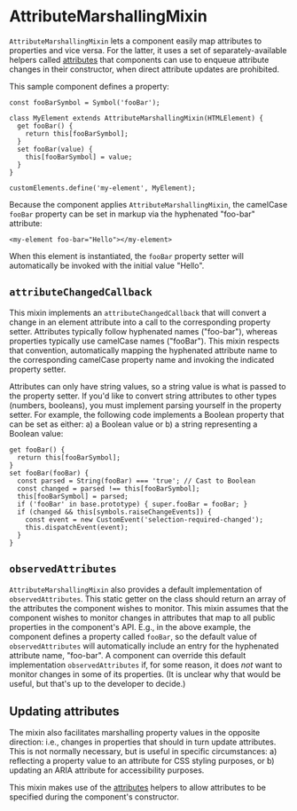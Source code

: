 # AttributeMarshallingMixin

`AttributeMarshallingMixin` lets a component easily map attributes to properties
and vice versa. For the latter, it uses a set of separately-available helpers
called [attributes](attributes) that components can use to enqueue attribute
changes in their constructor, when direct attribute updates are prohibited.

This sample component defines a property:

    const fooBarSymbol = Symbol('fooBar');

    class MyElement extends AttributeMarshallingMixin(HTMLElement) {
      get fooBar() {
        return this[fooBarSymbol];
      }
      set fooBar(value) {
        this[fooBarSymbol] = value;
      }
    }

    customElements.define('my-element', MyElement);

Because the component applies `AttributeMarshallingMixin`, the camelCase
`fooBar` property can be set in markup via the hyphenated "foo-bar" attribute:

    <my-element foo-bar="Hello"></my-element>

When this element is instantiated, the `fooBar` property setter will
automatically be invoked with the initial value "Hello".

## `attributeChangedCallback`
This mixin implements an `attributeChangedCallback` that will convert a change
in an element attribute into a call to the corresponding property setter.
Attributes typically follow hyphenated names ("foo-bar"), whereas properties
typically use camelCase names ("fooBar"). This mixin respects that convention,
automatically mapping the hyphenated attribute name to the corresponding
camelCase property name and invoking the indicated property setter.

Attributes can only have string values, so a string value is what is passed to
the property setter. If you'd like to convert string attributes to other types
(numbers, booleans), you must implement parsing yourself in the property setter.
For example, the following code implements a Boolean property that can be set as
either: a) a Boolean value or b) a string representing a Boolean value:

    get fooBar() {
      return this[fooBarSymbol];
    }
    set fooBar(fooBar) {
      const parsed = String(fooBar) === 'true'; // Cast to Boolean
      const changed = parsed !== this[fooBarSymbol];
      this[fooBarSymbol] = parsed;
      if ('fooBar' in base.prototype) { super.fooBar = fooBar; }
      if (changed && this[symbols.raiseChangeEvents]) {
        const event = new CustomEvent('selection-required-changed');
        this.dispatchEvent(event);
      }
    }


## `observedAttributes`

`AttributeMarshallingMixin` also provides a default implementation of
`observedAttributes`. This static getter on the class should return an array of
the attributes the component wishes to monitor. This mixin assumes that the
component wishes to monitor changes in attributes that map to all public
properties in the component's API. E.g., in the above example, the component
defines a property called `fooBar`, so the default value of `observedAttributes`
will automatically include an entry for the hyphenated attribute name,
"foo-bar". A component can override this default implementation
`observedAttributes` if, for some reason, it does _not_ want to monitor changes
in some of its properties. (It is unclear why that would be useful, but that's
up to the developer to decide.)


## Updating attributes

The mixin also facilitates marshalling property values in the opposite
direction: i.e., changes in properties that should in turn update attributes.
This is not normally necessary, but is useful in specific circumstances: a)
reflecting a property value to an attribute for CSS styling purposes, or b)
updating an ARIA attribute for accessibility purposes.

This mixin makes use of the [attributes](attributes) helpers to allow attributes
to be specified during the component's constructor.
